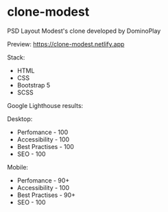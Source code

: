 # clone-modest

PSD Layout Modest's clone developed by DominoPlay

Preview: https://clone-modest.netlify.app

Stack:
- HTML
- CSS
- Bootstrap 5
- SCSS

Google Lighthouse results:

Desktop:
- Perfomance - 100
- Accessibility - 100
- Best Practises - 100
- SEO - 100

Mobile:
- Perfomance - 90+
- Accessibility - 100
- Best Practises - 90+
- SEO - 100
